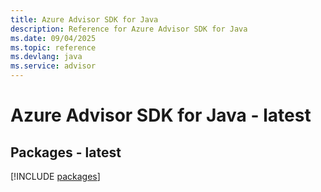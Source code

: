 ```yaml
---
title: Azure Advisor SDK for Java
description: Reference for Azure Advisor SDK for Java
ms.date: 09/04/2025
ms.topic: reference
ms.devlang: java
ms.service: advisor
---
```

# Azure Advisor SDK for Java - latest
## Packages - latest
[!INCLUDE [packages](advisor-index.md)]